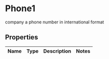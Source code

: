 

# Phone1

company a phone number in international format

## Properties

| Name | Type | Description | Notes |
|------------ | ------------- | ------------- | -------------|




